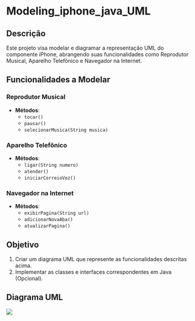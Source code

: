 # Modeling_iphone_java_UML

## Descrição

Este projeto visa modelar e diagramar a representação UML do componente iPhone, abrangendo suas funcionalidades como Reprodutor Musical, Aparelho Telefônico e Navegador na Internet.

## Funcionalidades a Modelar

### Reprodutor Musical
- **Métodos**:
    - `tocar()`
    - `pausar()`
    - `selecionarMusica(String musica)`

### Aparelho Telefônico
- **Métodos**:
    - `ligar(String numero)`
    - `atender()`
    - `iniciarCorreioVoz()`

### Navegador na Internet
- **Métodos**:
    - `exibirPagina(String url)`
    - `adicionarNovaAba()`
    - `atualizarPagina()`

## Objetivo

1. Criar um diagrama UML que represente as funcionalidades descritas acima.
2. Implementar as classes e interfaces correspondentes em Java (Opcional).

## Diagrama UML
[![](https://mermaid.ink/img/pako:eNptksFuwjAMhl-lyqnTEA_QwyS0XXYYQmPaYerFJKa1SO3KTdAG490XoCC6kksS-48_O_beWHFoCmM9dN0LQaXQlJyldbJk79iquBhE32JHFny2P7uP6zGIBc0fbiwtxO6fqUOPloShD5EvgxJXWXO69cpDybfYWQuKvpaP9HYtTFYGXE9VgvRxODaockuEgOxwmAWlIAT6LKpI8im7_D55DluswIm-ckBlDAMwftOKdAEV8bWOqH4Ad3Sudi5bmK0gH2YWwdMOLiHu50CLWhgv4KuzN0-nv0_jvowl4z8ca0bVlmwmJv1nA-TSWJxSKE2oscHSFOnoQDelKfmQdJD4yx-2pggacWJUYlWbYg2-S7fYutSIfqYukhb4S6S5itDRsYZ-CI_b4Q9BsNUo?type=png)](https://mermaid.live/edit#pako:eNptksFuwjAMhl-lyqnTEA_QwyS0XXYYQmPaYerFJKa1SO3KTdAG490XoCC6kksS-48_O_beWHFoCmM9dN0LQaXQlJyldbJk79iquBhE32JHFny2P7uP6zGIBc0fbiwtxO6fqUOPloShD5EvgxJXWXO69cpDybfYWQuKvpaP9HYtTFYGXE9VgvRxODaockuEgOxwmAWlIAT6LKpI8im7_D55DluswIm-ckBlDAMwftOKdAEV8bWOqH4Ad3Sudi5bmK0gH2YWwdMOLiHu50CLWhgv4KuzN0-nv0_jvowl4z8ca0bVlmwmJv1nA-TSWJxSKE2oscHSFOnoQDelKfmQdJD4yx-2pggacWJUYlWbYg2-S7fYutSIfqYukhb4S6S5itDRsYZ-CI_b4Q9BsNUo)
